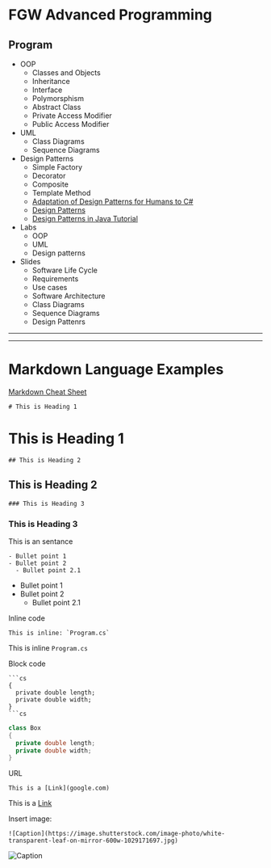 # FGW Advanced Programming

## Program
- OOP
  - Classes and Objects
  - Inheritance
  - Interface
  - Polymorsphism
  - Abstract Class
  - Private Access Modifier
  - Public Access Modifier
- UML
  - Class Diagrams
  - Sequence Diagrams
- Design Patterns
  - Simple Factory
  - Decorator
  - Composite
  - Template Method
  - [Adaptation of Design Patterns for Humans to C#](https://github.com/anupavanm/csharp-design-patterns-for-humans)
  - [Design Patterns](https://www.dofactory.com/net/design-patterns)
  - [Design Patterns in Java Tutorial](https://www.tutorialspoint.com/design_pattern/index.htm)
- Labs
  - OOP
  - UML
  - Design patterns
- Slides
  - Software Life Cycle
  - Requirements
  - Use cases
  - Software Architecture
  - Class Diagrams
  - Sequence Diagrams
  - Design Pattenrs

---
--- 

# Markdown Language Examples

[Markdown Cheat Sheet](https://github.com/adam-p/markdown-here/wiki/Markdown-Cheatsheet)

```
# This is Heading 1
```
# This is Heading 1
```
## This is Heading 2
```
## This is Heading 2
```
### This is Heading 3
```
### This is Heading 3

This is an sentance

```
- Bullet point 1
- Bullet point 2
  - Bullet point 2.1
```

- Bullet point 1
- Bullet point 2
  - Bullet point 2.1

Inline code
```
This is inline: `Program.cs`
```

This is inline `Program.cs`

Block code 
```
```cs
{
  private double length;
  private double width;
}
```cs
```

```cs
class Box
{
  private double length;
  private double width;
}

```

URL
```
This is a [Link](google.com)
```

This is a [Link](google.com)

Insert image:

```
![Caption](https://image.shutterstock.com/image-photo/white-transparent-leaf-on-mirror-600w-1029171697.jpg)
```

![Caption](https://image.shutterstock.com/image-photo/white-transparent-leaf-on-mirror-600w-1029171697.jpg)